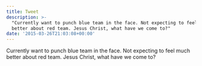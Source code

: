 ```yaml
---
title: Tweet
description: >-
  "Currently want to punch blue team in the face. Not expecting to feel much
  better about red team. Jesus Christ, what have we come to?"
date: '2015-03-26T21:03:08+00:00'
---
```

Currently want to punch blue team in the face. Not expecting to feel much better about red team. Jesus Christ, what have we come to?
